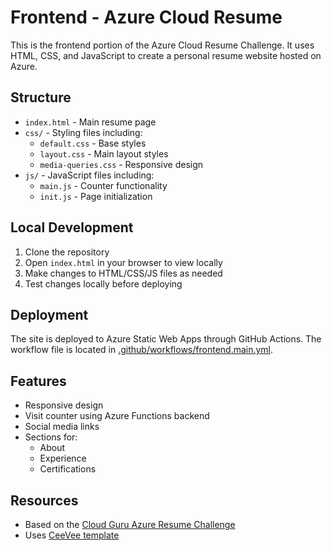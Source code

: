 # Frontend - Azure Cloud Resume

This is the frontend portion of the Azure Cloud Resume Challenge. It uses HTML, CSS, and JavaScript to create a personal resume website hosted on Azure.

## Structure

- `index.html` - Main resume page
- `css/` - Styling files including:
  - `default.css` - Base styles
  - `layout.css` - Main layout styles
  - `media-queries.css` - Responsive design
- `js/` - JavaScript files including:
  - `main.js` - Counter functionality
  - `init.js` - Page initialization

## Local Development

1. Clone the repository
2. Open `index.html` in your browser to view locally
3. Make changes to HTML/CSS/JS files as needed
4. Test changes locally before deploying

## Deployment

The site is deployed to Azure Static Web Apps through GitHub Actions. The workflow file is located in [.github/workflows/frontend.main.yml](../.github/workflows/frontend.main.yml).

## Features

- Responsive design
- Visit counter using Azure Functions backend
- Social media links
- Sections for:
  - About
  - Experience
  - Certifications

## Resources

- Based on the [Cloud Guru Azure Resume Challenge](https://github.com/madebygps/cgc-azure-resume)
- Uses [CeeVee template](https://www.styleshout.com/free-templates/ceevee/)
